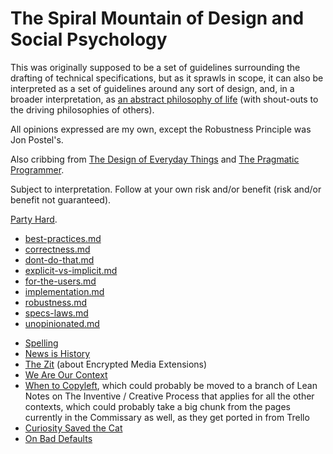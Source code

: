 # The Spiral Mountain of Design and Social Psychology

This was originally supposed to be a set of guidelines surrounding the drafting of technical specifications, but as it sprawls in scope, it can also be interpreted as a set of guidelines around any sort of design, and, in a broader interpretation, as [an abstract philosophy of life][ZAMM] (with shout-outs to the driving philosophies of others).

All opinions expressed are my own, except the Robustness Principle was Jon Postel's.

Also cribbing from [The Design of Everyday Things][] and [The Pragmatic Programmer][].

Subject to interpretation. Follow at your own risk and/or benefit (risk and/or benefit not guaranteed).

[Party Hard][].

[ZAMM]: http://amzn.to/1GS6rXX
[The Design of Everyday Things]: http://amzn.to/1dAbip2
[The Pragmatic Programmer]: http://amzn.to/1JABxdu
[Party Hard]: https://www.youtube.com/watch?v=WccfbPQNMbg

- [best-practices.md][]
- [correctness.md][]
- [dont-do-that.md][]
- [explicit-vs-implicit.md][]
- [for-the-users.md][]
- [implementation.md][]
- [robustness.md][]
- [specs-laws.md][]
- [unopinionated.md][]

[best-practices.md]: 9524e74c-ab5d-4f7e-9cbd-d21bb97b7f27.md
[correctness.md]: c8913fe1-88ec-4454-8550-8e3e246df140.md
[dont-do-that.md]: 35ffea15-8a19-4252-9571-e8af4a407442.md
[explicit-vs-implicit.md]: 71369782-1d6a-4b69-bf04-77e14622bb23.md
[for-the-users.md]: 0282ed3f-de92-4fa6-91ec-4b46ee0053fc.md
[implementation.md]: 88356445-a5e5-4721-8dc5-1e4053b79526.md
[robustness.md]: 110177a6-f28d-4fac-8ea9-d24788ca9758.md
[specs-laws.md]: 7269993a-633c-43e5-a4ef-dec631b5c71a.md
[unopinionated.md]: cb9477de-5f82-485c-bf28-2ed547f32d12.md

- [Spelling](978ff8a3-3814-4825-9101-bb08ca7b23ae.md)
- [News is History](3e6b05c2-7cd7-40a3-b16f-35e81c844718.md)
- [The Zit](0522753d-04b6-453e-a9b2-6b0e5f2293a8.md) (about Encrypted Media Extensions)
- [We Are Our Context](c6903895-0180-4646-aca7-1bf15103d75d.md)
- [When to Copyleft][], which could probably be moved to a branch of Lean Notes on The Inventive / Creative Process that applies for all the other contexts, which could probably take a big chunk from the pages currently in the Commissary as well, as they get ported in from Trello
- [Curiosity Saved the Cat](8e42f4de-de95-4029-aa72-7eec38174653.md)
- [On Bad Defaults](81a3de04-98ad-4d85-a2ca-a4891efabeb2.md)

[When to Copyleft]: 65e42b97-f695-45d0-a237-c27080a2a8ad.md
